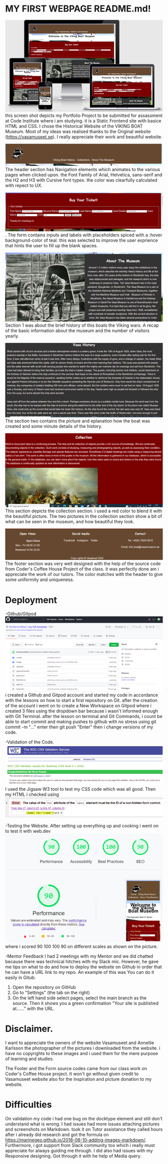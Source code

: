 # MY FIRST WEBPAGE README.md!

![Mock-up](images/mock-up.PNG) this screen shot depicts my Portfolio Project to be submitted for assassment at Code Institute where i am studying. it is a Static Frontend site with basice HTML and CSS. I chose the Historical Website of the VIKING BOAT Museum. Most of my ideas was realised thanks to the Original website (https://vasamuseet.se). I really appreciate their work and beautiful website. 

![Header](images/header.PNG) The header section has Navigation elements which animates to the various pages when clicked upon. the Font Family of Arial, Helvetica, sans-serif and the H2 and H3 with Cursive font types. the color was clearfully calculated with repect to UX.

![Form](images/form.PNG). The form contains inputs and labels with placeholders spiced with a :hover background-color of teal. this was selected to improve the user exprience that hints the user to fill up the blank spaces.

![Section-1](images/seaction1.PNG) Section 1 was about the brief history of this boats the Viking wars. A recap of the basic information about the museum and the number of visitors yearly.

![Section-2](images/section-2.PNG) The section two contains the picture and eplanation how the boat was created and some minute details of the history. 

![Section-3](images/section-3.PNG) This section depicts the collection section. i used a red color to blend it with the beautiful picture. The two pictures in the collection section show a bit of what can be seen in the museum, and how beautiful they look.

![Footer](images/footer.PNG) The footer section was very well designed with the help of the source code from Coder's Coffee House Project of the class. it was perfectly done am i appreciate the work of our tutors. The color matches with the header to give some uniformity and uniqueness. 

# Deployment

-Github/Gitpod 
![Github](images/Github.PNG) i created a Github and Gitpod account and started my code in accordance with the lessons on how to start a first repository on Git. after the creation of the account i went on to create a New Workspace on Gitpod where i created 3 files using the dropdown bar because i wasn't informed enough with Git Terminal. after the lesson on terminal and Git Commands, i count be able to start commit and making pushes to github with no stress using git commit -m "..." enter
then git push "Enter" then i change versions of my code.

-Validation of the Code.
![Code-Validation](images/css-shot.PNG)
I used the Jigsaw W3 tool to test my CSS code which was all good. 
Then my HTML i checked using ![HTML](images/html-shot.PNG)

-Testing the Website. After setting up everything up and cooking i went on to test it with web.dev ![WEB.DEV](images/testing.PNG) where i scored 90 100 100 90 on different scales as shown on the picture.

-Mentor Feedback
I had 2 meetings with my Mentor and we did chatted because there was technical hitches with my Slack mic. However, he gave me tips on what to do and how to deploy the website on Github in order that he can have a URL link to my repo. An example of this was You can do it easily in Gitub:
1. Open the repository on GitHub
2. Go to "Settings" (the tab on the right)
3. On the left hand side select pages, select the main branch as the source.  Then it shows you a green confirmation "Your site is published at......" with the URL.

# Disclaimer.

I want to appreciate the owners of the website Vasamuseet and Annellie Karlsson the photographer of the pictures i downloaded from the website. i have no copyrights to these images and i used them for the mere purpose of learning and studies.

The Footer and the Form source codes came from our class work on Coder's Coffee House project. It won't go without given credit to Vasamuseet website also for the inspiration and picture donation to my website.

# Difficulties

On validation my code i had one bug on the docktype element and still don't understand what is wrong.
I had issues had more issues attaching pictures and screenshots on Markdown. took it on Tutor assistance they called hours after i already did research and got the formula on https://marinegeo.github.io/2018-08-10-adding-images-markdown/. Furthermore, i got support from Slack community too which i really must appreciate for always guiding me through.
I did also had issues with my Responsive designing. Got through it with he help of Media query. 

